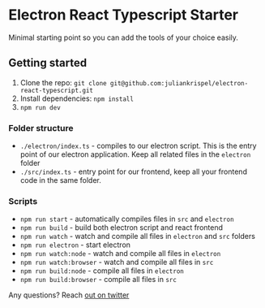 # Electron React Typescript Starter

Minimal starting point so you can add the tools of your choice easily.

## Getting started

1. Clone the repo: `git clone git@github.com:juliankrispel/electron-react-typescript.git`
2. Install dependencies: `npm install`
3. `npm run dev`

### Folder structure

- `./electron/index.ts` - compiles to our electron script. This is the entry point of our electron application. Keep all related files in the `electron` folder
- `./src/index.ts` - entry point for our frontend, keep all your frontend code in the same folder.

### Scripts

- `npm run start` - automatically compiles files in `src` and `electron`
- `npm run build` - build both electron script and react frontend
- `npm run watch` - watch and compile all files in `electron` and `src` folders
- `npm run electron` - start electron
- `npm run watch:node` - watch and compile all files in `electron`
- `npm run watch:browser` - watch and compile all files in `src`
- `npm run build:node` - compile all files in `electron`
- `npm run build:browser` - compile all files in `src`

Any questions? Reach [out on twitter](https://twitter.com/juliandoesstuff)
